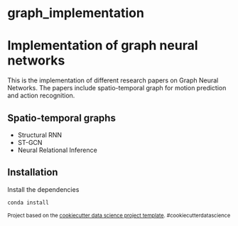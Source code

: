 graph_implementation
==============================

# Implementation of graph neural networks

This is the implementation of different research papers on Graph Neural Networks. The papers include spatio-temporal graph for motion prediction and action recognition. 

## Spatio-temporal graphs

- Structural RNN 
- ST-GCN
- Neural Relational Inference

## Installation

Install the dependencies

```sh
conda install 
```


<p><small>Project based on the <a target="_blank" href="https://drivendata.github.io/cookiecutter-data-science/">cookiecutter data science project template</a>. #cookiecutterdatascience</small></p>
